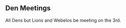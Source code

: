 ## <i class="fas fa-user-friends"></i> Den Meetings ##
All Dens but Lions and Webelos be meeting on the 3rd.
